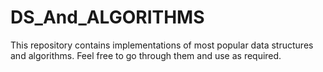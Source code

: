# DS_And_ALGORITHMS
This repository contains implementations of most popular data structures and algorithms. Feel free to go through them and use as required.
